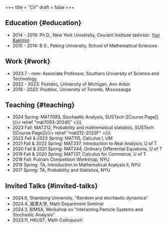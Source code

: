 +++
title = "CV"
draft = false
+++

## Education {#education}

-   2014 - 2019: Ph.D., New York University, Courant Institute (advisor: [Yuri Bakhtin](https://cims.nyu.edu/~bakhtin/))
-   2010 - 2014: B.S., Peking University, School of Mathematical Sciences


## Work {#work}

-   2023.7 - now: Associate Professor, Southern University of Science and Technology
-   2022 - 2023: Postdoc, University of Michigan, Ann Arbor
-   2019 - 2022: Postdoc, University of Toronto, Mississauga


## Teaching {#teaching}

-   2024 Spring: MAT7093, Stochastic Analysis, SUSTech [[Course Page]​]({{< relref "mat7093-2024S" >}})
-   2023 Fall: MAT212, Probability and mathematical statistics, SUSTech [[Course Page]​]({{< relref "mat212-2023F" >}})
-   2022 Fall &amp; 2023 Spring: MAT115, Calculus I, UM
-   2021 Fall &amp; 2022 Spring: MAT337, Introduction to Real Analysis, U of T
-   2020 Fall &amp; 2021 Spring: MAT244, Ordinary Differential Equations, U of T
-   2019 Fall &amp; 2020 Spring: MAT137, Calculus for Commerce, U of T
-   2018 Fall: Putnam Competition Workshop, NYU
-   2018 Spring: TA, Introduction to Mathematical Analysis II, NYU
-   2017 Spring: TA, Probability and Statistics, NYU


## Invited Talks {#invited-talks}

-   2024.6, Shandong University, "Random and stochastic dynamics"
-   2024.4, 湘潭大学,  Math Department Seminar
-   2024.3, BIMSA, Workshop on "interacting Particle Systems and Stochastic Analysis"
-   2023.11, HKUST, Math Colloquium
